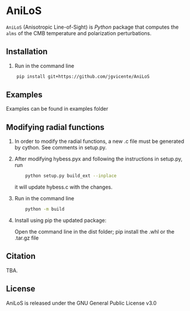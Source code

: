 # AniLoS

`AniLoS` (Anisotropic Line-of-Sight) is _Python_ package that computes the `alms` of the CMB temperature and polarization perturbations.

## Installation

1. Run in the command line

```bash
    pip install git+https://github.com/jgvicente/AniLoS
```

## Examples

Examples can be found in examples folder

## Modifying radial functions

1. In order to modify the radial functions, a new .c file must be generated by cython. See comments in setup.py.

2. After modifying hybess.pyx and following the instructions in setup.py, run

    ```bash
        python setup.py build_ext --inplace
    ```

    it will update hybess.c with the changes.

3. Run in the command line

    ```bash
        python -m build
    ```

4. Install using pip the updated package:

    Open the command line in the dist folder;
    pip install the .whl or the .tar.gz file

## Citation

TBA.

## License

AniLoS is released under the GNU General Public License v3.0
